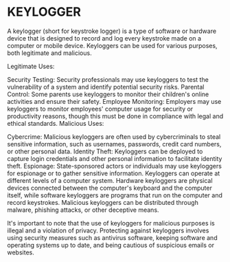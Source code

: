 # KEYLOGGER





A keylogger (short for keystroke logger) is a type of software or hardware device that is designed to record and log every keystroke made on a computer or mobile device. Keyloggers can be used for various purposes, both legitimate and malicious.

Legitimate Uses:

Security Testing: Security professionals may use keyloggers to test the vulnerability of a system and identify potential security risks.
Parental Control: Some parents use keyloggers to monitor their children's online activities and ensure their safety.
Employee Monitoring: Employers may use keyloggers to monitor employees' computer usage for security or productivity reasons, though this must be done in compliance with legal and ethical standards.
Malicious Uses:

Cybercrime: Malicious keyloggers are often used by cybercriminals to steal sensitive information, such as usernames, passwords, credit card numbers, or other personal data.
Identity Theft: Keyloggers can be deployed to capture login credentials and other personal information to facilitate identity theft.
Espionage: State-sponsored actors or individuals may use keyloggers for espionage or to gather sensitive information.
Keyloggers can operate at different levels of a computer system. Hardware keyloggers are physical devices connected between the computer's keyboard and the computer itself, while software keyloggers are programs that run on the computer and record keystrokes. Malicious keyloggers can be distributed through malware, phishing attacks, or other deceptive means.

It's important to note that the use of keyloggers for malicious purposes is illegal and a violation of privacy. Protecting against keyloggers involves using security measures such as antivirus software, keeping software and operating systems up to date, and being cautious of suspicious emails or websites.





